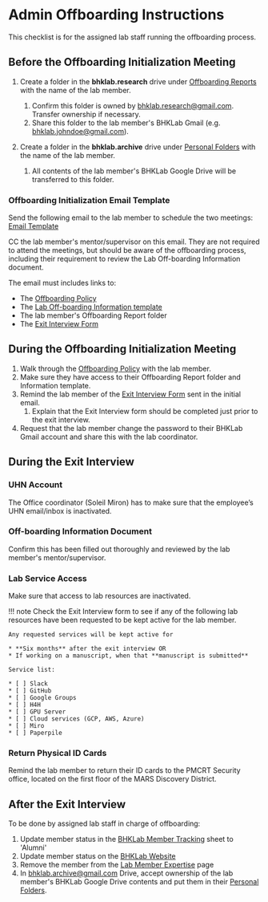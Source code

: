 # Admin Offboarding Instructions

This checklist is for the assigned lab staff running the offboarding process.

## Before the Offboarding Initialization Meeting
1. Create a folder in the **bhklab.research** drive under [Offboarding Reports](https://drive.google.com/open?id=1QfFFfN4sKITbvyqEB_9QrdgW6ETulWk9) with the name of the lab member.
    1. Confirm this folder is owned by bhklab.research@gmail.com. Transfer ownership if necessary.
    1. Share this folder to the lab member's BHKLab Gmail (e.g. bhklab.johndoe@gmail.com).

1. Create a folder in the **bhklab.archive** drive under [Personal Folders](https://drive.google.com/drive/folders/1pkE9wPP4j8oDp2yocw4STB3EAj4BUfJh) with the name of the lab member.
    1. All contents of the lab member's BHKLab Google Drive will be transferred to this folder.


### Offboarding Initialization Email Template
Send the following email to the lab member to schedule the two meetings: [Email Template](offboarding_initialization.emltpl)

CC the lab member's mentor/supervisor on this email. They are not required to attend the meetings, but should be aware of the offboarding process, including their requirement to review the Lab Off-boarding Information document.

The email must includes links to:

* The [Offboarding Policy](index.md)
* The [Lab Off-boarding Information template](https://docs.google.com/document/d/1KhnDPSIPqvjw7__1ACFVlBg7tS21bKxaR5AdPV6voUs/edit?tab=t.0)
* The lab member's Offboarding Report folder
* The [Exit Interview Form](https://docs.google.com/forms/d/e/1FAIpQLSdnpTBRTcUmjQ0cnfP9MrN455Oy7tnW1JyRA4cgarvCs56pmQ/viewform?usp=sf_link)
    


## During the Offboarding Initialization Meeting
1. Walk through the [Offboarding Policy](index.md) with the lab member.
1. Make sure they have access to their Offboarding Report folder and Information template.
1. Remind the lab member of the [Exit Interview Form](https://docs.google.com/forms/d/1HEtSofzgdJ-RPYh8rB02RkIdUJ1lRl24OHYSWfpGYLE/edit) sent in the initial email.
    1. Explain that the Exit Interview form should be completed just prior to the exit interview.
1. Request that the lab member change the password to their BHKLab Gmail account and share this with the lab coordinator.


## During the Exit Interview

### UHN Account
The Office coordinator (Soleil Miron) has to make sure that the employee’s UHN email/inbox is inactivated. 

### Off-boarding Information Document
Confirm this has been filled out thoroughly and reviewed by the lab member's mentor/supervisor.

### Lab Service Access
Make sure that access to lab resources are inactivated.

!!! note
    Check the Exit Interview form to see if any of the following lab resources have been requested to be kept active for the lab member.

    Any requested services will be kept active for 

    * **Six months** after the exit interview OR 
    * If working on a manuscript, when that **manuscript is submitted**

    Service list:

    * [ ] Slack
    * [ ] GitHub
    * [ ] Google Groups
    * [ ] H4H
    * [ ] GPU Server
    * [ ] Cloud services (GCP, AWS, Azure)
    * [ ] Miro
    * [ ] Paperpile

### Return Physical ID Cards
Remind the lab member to return their ID cards to the PMCRT Security office, located on the first floor of the MARS Discovery District.

## After the Exit Interview
To be done by assigned lab staff in charge of offboarding:

1. Update member status in the [BHKLab Member Tracking](https://docs.google.com/spreadsheets/d/1chXQ5U3NL4EZ1ALw7JxmRCmrT0W4SVTt_gT8LUfBHmQ/edit?gid=1405839011#gid=1405839011) sheet to 'Alumni'
1. Update member status on the [BHKLab Website](https://www.bhklab.ca/)
1. Remove the member from the [Lab Member Expertise](../Onboarding/lab_member_expertise.md) page
1. In bhklab.archive@gmail.com Drive, accept ownership of the lab member's BHKLab Google Drive contents and put them in their [Personal Folders](https://drive.google.com/drive/folders/1pkE9wPP4j8oDp2yocw4STB3EAj4BUfJh).
